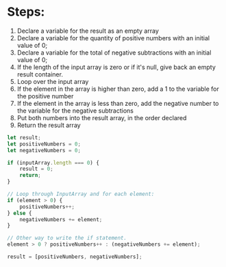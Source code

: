 # Steps:

1. Declare a variable for the result as an empty array
2. Declare a variable for the quantity of positive numbers with an initial value of 0;
3. Declare a variable for the total of negative subtractions with an initial value of 0;
4. If the length of the input array is zero or if it's null, give back an empty result container.
5. Loop over the input array
6. If the element in the array is higher than zero, add a 1 to the variable for the positive number
7. If the element in the array is less than zero, add the negative number to the variable for the negative subtractions
8. Put both numbers into the result array, in the order declared
9. Return the result array

```js
let result;
let positiveNumbers = 0;
let negativeNumbers = 0;

if (inputArray.length === 0) {
    result = 0;
    return;
}

// Loop through InputArray and for each element:
if (element > 0) {
    positiveNumbers++;
} else {
    negativeNumbers += element;
}

// Other way to write the if statement.
element > 0 ? positiveNumbers++ : (negativeNumbers += element);

result = [positiveNumbers, negativeNumbers];
```
